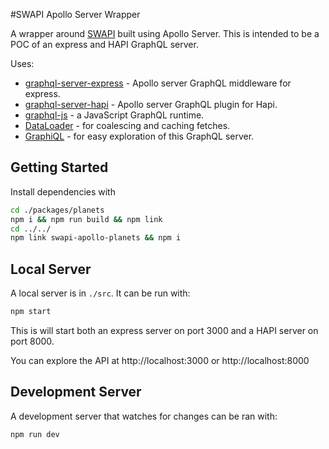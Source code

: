 #SWAPI Apollo Server Wrapper

A wrapper around [SWAPI](http://swapi.co) built using Apollo Server.  This is intended to be a POC of an express and HAPI GraphQL server.

Uses:

* [graphql-server-express](https://github.com/apollographql/graphql-server) - Apollo server GraphQL middleware for express.
* [graphql-server-hapi](https://github.com/apollographql/graphql-server) - Apollo server GraphQL plugin for Hapi.
* [graphql-js](https://github.com/graphql/graphql-js) - a JavaScript GraphQL runtime.
* [DataLoader](https://github.com/facebook/dataloader) - for coalescing and caching fetches.
* [GraphiQL](https://github.com/graphql/graphiql) - for easy exploration of this GraphQL server.

## Getting Started

Install dependencies with

```sh
cd ./packages/planets
npm i && npm run build && npm link
cd ../../
npm link swapi-apollo-planets && npm i
```

## Local Server

A local server is in `./src`. It can be run with:

```sh
npm start
```

This is will start both an express server on port 3000 and a HAPI server on port 8000.

You can explore the API at http://localhost:3000 or http://localhost:8000

## Development Server

A development server that watches for changes can be ran with:

```sh
npm run dev
```
